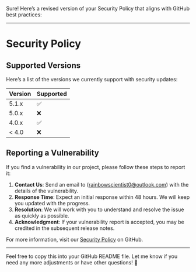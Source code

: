Sure! Here’s a revised version of your Security Policy that aligns with GitHub best practices:

---

# Security Policy

## Supported Versions

Here’s a list of the versions we currently support with security updates:

| Version | Supported          |
| ------- | ------------------ |
| 5.1.x   | ✅                 |
| 5.0.x   | ❌                 |
| 4.0.x   | ✅                 |
| < 4.0   | ❌                 |

## Reporting a Vulnerability

If you find a vulnerability in our project, please follow these steps to report it:

1. **Contact Us**: Send an email to (rainbowscientist0@outlook.com) with the details of the vulnerability.
2. **Response Time**: Expect an initial response within 48 hours. We will keep you updated with the progress.
3. **Resolution**: We will work with you to understand and resolve the issue as quickly as possible.
4. **Acknowledgment**: If your vulnerability report is accepted, you may be credited in the subsequent release notes.

For more information, visit our [Security Policy](https://github.com/yourrepo/security/policy) on GitHub.

---

Feel free to copy this into your GitHub README file. Let me know if you need any more adjustments or have other questions! 🎉
